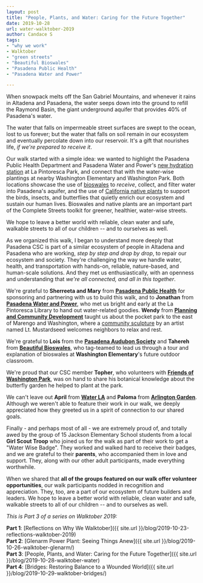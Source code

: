 ```yaml
---
layout: post
title: "People, Plants, and Water: Caring for the Future Together"
date: 2019-10-28
url: water-walktober-2019
author: Candace S
tags:
- "why we work"
- Walktober
- "green streets"
- "Beautiful Bioswales"
- "Pasadena Public Health"
- "Pasadena Water and Power"

---
```


When snowpack melts off the San Gabriel Mountains, and whenever it rains in Altadena and Pasadena, the water seeps down into the ground to refill the Raymond Basin, the giant underground aquifer that provides 40% of Pasadena's water. 

The water that falls on impermeable street surfaces are swept to the ocean, lost to us forever; but the water that falls on soil remain in our ecosystem and eventually percolate down into our reservoir. It's a gift that nourishes life, *if we're prepared to receive it*.

Our walk started with a simple idea: we wanted to highlight the Pasadena Public Health Department and Pasadena Water and Power's [new hydration station](https://ww5.cityofpasadena.net/water-and-power/hydration-stations/) at La Pintoresca Park, and connect that with the water-wise plantings at nearby Washington Elementary and Washington Park. Both locations showcase the use of [bioswales](https://nacto.org/publication/urban-street-design-guide/street-design-elements/stormwater-management/bioswales/) to *receive*, collect, and filter water into Pasadena's aquifer, and the use of [California native plants](https://theodorepayne.org/) to support the birds, insects, and butterflies that quietly enrich our ecosystem and sustain our human lives. Bioswales and native plants are an important part of the Complete Streets toolkit for greener, healthier, water-wise streets.

<div class="pulledquote">We hope to leave a better world with reliable, clean water and safe, walkable streets to all of our children -- and to ourselves as well.</div>


As we organized this walk, I began to understand more deeply that Pasadena CSC is part of a similar ecosystem of people in Altadena and Pasadena who are working, *step by step and drop by drop*, to repair our ecosystem and society. They're challenging the way we handle water, health, and transportation with hands-on, reliable, nature-based, and human-scale solutions. And they met us enthusiastically, with an openness and understanding that *we're all connected, and all in this together*.

We're grateful to **Sherreeta and Mary** from **[Pasadena Public Health](https://www.cityofpasadena.net/public-health/)** for sponsoring and partnering with us to build this walk, and to **Jonathan** from **[Pasadena Water and Power](https://ww5.cityofpasadena.net/water-and-power/)**, who met us bright and early at the La Pintoresca Library to hand out water-related goodies. **Wendy** from **[Planning and Community Development](https://ww5.cityofpasadena.net/planning/)** taught us about the pocket park to the east of Marengo and Washington, where a [community sculpture](http://ww2.cityofpasadena.net/arts/artsSearch/artsDetail.asp?id=ART2012-00009) by an artist named Lt. Mustardseed welcomes neighbors to relax and rest.

We're grateful to **Lois** from the **[Pasadena Audubon Society](http://www.pasadenaaudubon.org/)** and **Tahereh** from **[Beautiful Bioswales](http://bioswale.org/)**, who tag-teamed to lead us through a tour and explanation of bioswales at **Washington Elementary**'s future outdoor classroom.

We're proud that our CSC member **Topher**, who volunteers with **[Friends of Washington Park](https://www.facebook.com/WashingtonParkPasadena)**, was on hand to share his botanical knowledge about the butterfly garden he helped to plant at the park.

We can't leave out **April** from **[Water LA](https://www.waterla.org)** and **Paloma** from **[Arlington Garden](https://www.arlingtongardenpasadena.com/)**. Although we weren't able to feature their work in our walk, we deeply appreciated how they greeted us in a spirit of connection to our shared goals.

Finally - and perhaps most of all - we are extremely proud of, and totally awed by the group of 15 Jackson Elementary School students from a local **Girl Scout Troop** who joined us for the walk as part of their work to get a "Water Wise Badge". They worked and walked hard to receive their badges, and we are grateful to their **parents**, who accompanied them in love and support. They, along with our other adult participants, made everything worthwhile.

When we shared that **all of the groups featured on our walk offer volunteer opportunities**, our walk participants nodded in recognition and appreciation. They, too, are a part of our ecosystem of future builders and leaders. We hope to leave a better world with reliable, clean water and safe, walkable streets to all of our children -- and to ourselves as well.

*This is Part 3 of a series on Walktober 2019:*

**Part 1**: [Reflections on Why We Walktober]({{ site.url }}/blog/2019-10-23-reflections-walktober-2019)  
**Part 2**: [Glenarm Power Plant: Seeing Things Anew]({{ site.url }}/blog/2019-10-26-walktober-glenarm/)  
**Part 3**: [People, Plants, and Water: Caring for the Future Together]({{ site.url }}/blog/2019-10-28-walktober-water)  
**Part 4**: [Bridges: Restoring Balance to a Wounded World]({{ site.url }}/blog/2019-10-29-walktober-bridges/)